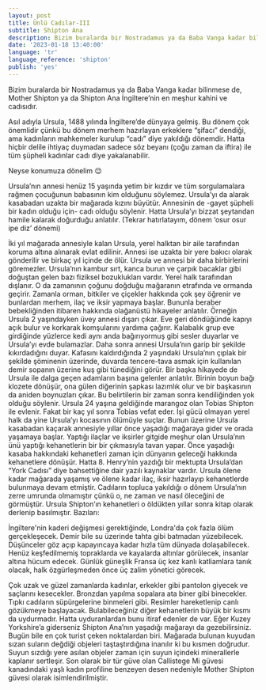 ```yaml
---
layout: post
title: Ünlü Cadılar-III
subtitle: Shipton Ana
description: Bizim buralarda bir Nostradamus ya da Baba Vanga kadar bilinmese de, Mother Shipton ya da Shipton Ana İngiltere’nin en meşhur kahini ve cadısıdır.
date: '2023-01-18 13:40:00'
language: 'tr'
language_reference: 'shipton'
publish: 'yes'
---
```

Bizim buralarda bir Nostradamus ya da Baba Vanga kadar bilinmese de, Mother Shipton ya da Shipton Ana İngiltere’nin en meşhur kahini ve cadısıdır.

Asıl adıyla Ursula, 1488 yılında İngiltere’de dünyaya gelmiş. Bu dönem çok önemlidir çünkü bu dönem merhem hazırlayan erkeklere “şifacı” dendiği, ama kadınların mahkemeler kurulup “cadı” diye yakıldığı dönemdir. Hatta hiçbir delile ihtiyaç duymadan sadece söz beyanı (çoğu zaman da iftira) ile tüm şüpheli kadınlar cadı diye yakalanabilir.

Neyse konumuza dönelim 😌

Ursula’nın annesi henüz 15 yaşında yetim bir kızdır ve tüm sorgulamalara rağmen çocuğunun babasının kim olduğunu söylemez. Ursula’yı da alarak kasabadan uzakta bir mağarada kızını büyütür. Annesinin de -gayet şüpheli bir kadın olduğu için- cadı olduğu söylenir. Hatta Ursula’yı bizzat şeytandan hamile kalarak doğurduğu anlatılır. (Tekrar hatırlatayım, dönem ‘osur osur ipe diz’ dönemi)

İki yıl mağarada annesiyle kalan Ursula, yerel halktan bir aile tarafından koruma altına alınarak evlat edilinir. Annesi ise uzakta bir yere bakıcı olarak gönderilir ve birkaç yıl içinde de ölür. Ursula ve annesi bir daha birbirlerini göremezler.
Ursula’nın kambur sırt, kanca burun ve çarpık bacaklar gibi doğuştan gelen bazı fiziksel bozuklukları vardır. Yerel halk tarafından dışlanır. O da zamanının çoğunu doğduğu mağaranın etrafında ve ormanda geçirir. Zamanla orman, bitkiler ve çiçekler hakkında çok şey öğrenir ve bunlardan merhem, ilaç ve iksir yapmaya başlar.
Bununla beraber bebekliğinden itibaren hakkında olağanüstü hikayeler anlatılır.
Örneğin Ursula 2 yaşındayken üvey annesi dışarı çıkar. Eve geri döndüğünde kapıyı açık bulur ve korkarak komşularını yardıma çağırır. Kalabalık grup eve girdiğinde yüzlerce kedi aynı anda bağırıyormuş gibi sesler duyarlar ve Ursula’yı evde bulamazlar.
Daha sonra annesi Ursula’nın garip bir şekilde kıkırdadığını duyar. Kafasını kaldırdığında 2 yaşındaki Ursula’nın çıplak bir şekilde şöminenin üzerinde, duvarda tencere-tava asmak için kullanılan demir sopanın üzerine kuş gibi tünediğini görür.
Bir başka hikayede de Ursula ile dalga geçen adamların başına gelenler anlatılır. Birinin boyun bağı klozete dönüşür, ona gülen diğerinin şapkası lazımlık olur ve bir başkasının da aniden boynuzları çıkar. Bu belirtilerin bir zaman sonra kendiliğinden yok olduğu söylenir.
Ursula 24 yaşına geldiğinde marangoz olan Tobias Shipton ile evlenir. Fakat bir kaç yıl sonra Tobias vefat eder. İşi gücü olmayan yerel halk da yine Ursula’yı kocasının ölümüyle suçlar.
Bunun üzerine Ursula kasabadan kaçarak annesiyle yıllar önce yaşadığı mağaraya gider ve orada yaşamaya başlar.
Yaptığı ilaçlar ve iksirler gitgide meşhur olan Ursula’nın ünü yaptığı kehanetlerin bir bir çıkmasıyla tavan yapar. Önce yaşadığı kasaba hakkındaki kehanetleri zaman için dünyanın geleceği hakkında kehanetlere dönüşür. Hatta 8. Henry’nin yazdığı bir mektupta Ursula’dan “York Cadısı” diye bahsettiğine dair yazılı kaynaklar vardır.
Ursula ölene kadar mağarada yaşamış ve ölene kadar ilaç, iksir hazırlayıp kehanetlerde bulunmaya devam etmiştir. Cadıların topluca yakıldığı o dönem Ursula’nın zerre umrunda olmamıştır çünkü o, ne zaman ve nasıl öleceğini de görmüştür.
Ursula Shipton’ın kehanetleri o öldükten yıllar sonra kitap olarak derlenip basılmıştır. Bazıları:

İngiltere'nin kaderi değişmesi gerektiğinde, Londra'da çok fazla ölüm gerçekleşecek.
Demir bile su üzerinde tahta gibi batmadan yüzebilecek.
Düşünceler göz açıp kapayıncaya kadar hızla tüm dünyada dolaşabilecek.
Henüz keşfedilmemiş topraklarda ve kayalarda altınlar görülecek, insanlar altına hücum edecek.
Günlük güneşlik Fransa üç kez kanlı katliamlara tanık olacak, halk özgürleşmeden önce üç zalim yönetici görecek.

Çok uzak ve güzel zamanlarda kadınlar, erkekler gibi pantolon giyecek ve saçlarını kesecekler. Bronzdan yapılma sopalara ata biner gibi binecekler. Tıpkı cadıların süpürgelerine binmeleri gibi.
Resimler hareketlenip canlı gözükmeye başlayacak.
Bulabileceğiniz diğer kehanetlerin büyük bir kısmı da uydurmadır. Hatta uyduranlardan bunu itiraf edenler de var.
Eğer Kuzey Yorkshire’a giderseniz Shipton Ana’nın yaşadığı mağarayı da gezebilirsiniz. Bugün bile en çok turist çeken noktalardan biri.
Mağarada bulunan kuyudan sızan suların değdiği objeleri taştaştırdığına inanılır ki bu kısmen doğrudur. Suyun sızdığı yere asılan objeler zaman için suyun içindeki minerallerle kaplanır sertleşir.
Son olarak bir tür güve olan Callistege Mi güvesi kanadındaki yaşlı kadın profiline benzeyen desen nedeniyle Mother Shipton güvesi olarak isimlendirilmiştir.
